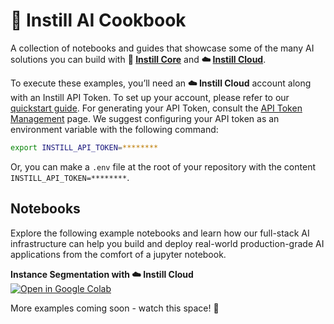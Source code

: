 # 📔 Instill AI Cookbook

A collection of notebooks and guides that showcase some of the many AI solutions you can build with **🔮 [Instill Core](https://github.com/instill-ai/instill-core)** and **☁️ [Instill Cloud](https://instill.tech/hub)**.

To execute these examples, you’ll need an **☁️ Instill Cloud** account along with an Instill API Token. To set up your account, please refer to our [quickstart guide](https://www.instill.tech/docs/quickstart). For generating your API Token, consult the [API Token Management](https://www.instill.tech/docs/core/token) page. We suggest configuring your API token as an environment variable with the following command:
```bash
export INSTILL_API_TOKEN=********
```
Or, you can make a `.env` file at the root of your repository with the content
`INSTILL_API_TOKEN=********`.

## Notebooks

Explore the following example notebooks and learn how our full-stack AI infrastructure can help you build and deploy real-world production-grade AI applications from the comfort of a jupyter notebook.

**Instance Segmentation with ☁️ Instill Cloud**<br>
[![Open in Google
Colab](https://colab.research.google.com/assets/colab-badge.svg)](https://colab.research.google.com/github/instill-ai/cookbook/blob/main/examples/Instance_segmentation_stomavision.ipynb)

More examples coming soon - watch this space! 🚀
